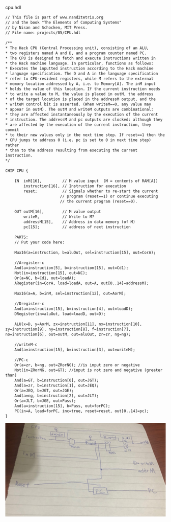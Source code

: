 cpu.hdl

    // This file is part of www.nand2tetris.org
    // and the book "The Elements of Computing Systems"
    // by Nisan and Schocken, MIT Press.
    // File name: projects/05/CPU.hdl

    /**
    * The Hack CPU (Central Processing unit), consisting of an ALU,
    * two registers named A and D, and a program counter named PC.
    * The CPU is designed to fetch and execute instructions written in 
    * the Hack machine language. In particular, functions as follows:
    * Executes the inputted instruction according to the Hack machine 
    * language specification. The D and A in the language specification
    * refer to CPU-resident registers, while M refers to the external
    * memory location addressed by A, i.e. to Memory[A]. The inM input 
    * holds the value of this location. If the current instruction needs 
    * to write a value to M, the value is placed in outM, the address 
    * of the target location is placed in the addressM output, and the 
    * writeM control bit is asserted. (When writeM==0, any value may 
    * appear in outM). The outM and writeM outputs are combinational: 
    * they are affected instantaneously by the execution of the current 
    * instruction. The addressM and pc outputs are clocked: although they 
    * are affected by the execution of the current instruction, they commit 
    * to their new values only in the next time step. If reset==1 then the 
    * CPU jumps to address 0 (i.e. pc is set to 0 in next time step) rather 
    * than to the address resulting from executing the current instruction. 
    */

    CHIP CPU {

        IN  inM[16],         // M value input  (M = contents of RAM[A])
            instruction[16], // Instruction for execution
            reset;           // Signals whether to re-start the current
                            // program (reset==1) or continue executing
                            // the current program (reset==0).

        OUT outM[16],        // M value output
            writeM,          // Write to M? 
            addressM[15],    // Address in data memory (of M)
            pc[15];          // address of next instruction

        PARTS:
        // Put your code here:

        Mux16(a=instruction, b=aluOut, sel=instruction[15], out=CorA);

        //Aregister-c
        And(a=instruction[5], b=instruction[15], out=Cd1);
        Not(in=instruction[15], out=NC);
        Or(a=NC, b=Cd1, out=loadA);
        ARegister(in=CorA, load=loadA, out=A, out[0..14]=addressM);

        Mux16(a=A, b=inM, sel=instruction[12], out=AorM);

        //Dregister-c
        And(a=instruction[15], b=instruction[4], out=loadD);
        DRegister(in=aluOut, load=loadD, out=D);

        ALU(x=D, y=AorM, zx=instruction[11], nx=instruction[10], zy=instruction[9], ny=instruction[8], f=instruction[7], no=instruction[6], out=outM, out=aluOut, zr=zr, ng=ng);
        
        //writeM-c
        And(a=instruction[15], b=instruction[3], out=writeM);

        //PC-c
        Or(a=zr, b=ng, out=ZRorNG); //is input zero or negative
        Not(in=ZRorNG, out=GT); //input is not zero and negative (greater than)
        And(a=GT, b=instruction[0], out=JGT);
        And(a=zr, b=instruction[1], out=JEQ);
        Or(a=JEQ, b=JGT, out=JGE);
        And(a=ng, b=instruction[2], out=JLT);
        Or(a=JLT, b=JGE, out=Pass);
        And(a=instruction[15], b=Pass, out=forPC);
        PC(in=A, load=forPC, inc=true, reset=reset, out[0..14]=pc);
    }

![image](https://github.com/mnnmnm/co109a/blob/master/homework/pic/work11.jpg)

